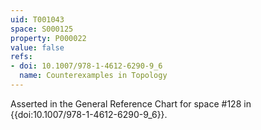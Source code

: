```yaml
---
uid: T001043
space: S000125
property: P000022
value: false
refs:
- doi: 10.1007/978-1-4612-6290-9_6
  name: Counterexamples in Topology
---
```


Asserted in the General Reference Chart for space #128 in
{{doi:10.1007/978-1-4612-6290-9_6}}.
